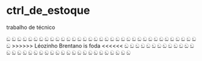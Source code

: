 # ctrl_de_estoque
trabalho de técnico


 ඞ ඞ ඞ ඞ ඞ ඞ ඞ ඞ ඞ ඞ ඞ ඞ ඞ ඞ ඞ ඞ ඞ ඞ ඞ ඞ ඞ ඞ ඞ ඞ ඞ ඞ ඞ ඞ ඞ ඞ ඞ ඞ ඞ
 ඞ                                                                                 ඞ
 ඞ                   >>>>>> Léozinho Brentano is foda <<<<<<                       ඞ
 ඞ                                                                                 ඞ
 ඞ ඞ ඞ ඞ ඞ ඞ ඞ ඞ ඞ ඞ ඞ ඞ ඞ ඞ ඞ ඞ ඞ ඞ ඞ ඞ ඞ ඞ ඞ ඞ ඞ ඞ ඞ ඞ ඞ ඞ ඞ ඞ ඞ
